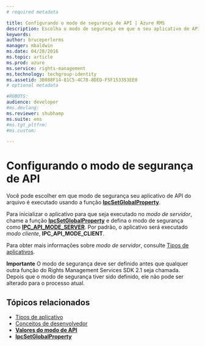 ```yaml
---
# required metadata

title: Configurando o modo de segurança de API | Azure RMS
description: Escolha o modo de segurança em que o seu aplicativo de API de arquivo é executado.
keywords:
author: bruceperlerms
manager: mbaldwin
ms.date: 04/28/2016
ms.topic: article
ms.prod: azure
ms.service: rights-management
ms.technology: techgroup-identity
ms.assetid: 3B088F14-81C5-4C78-8DED-F5F153353EE0
# optional metadata

#ROBOTS:
audience: developer
#ms.devlang:
ms.reviewer: shubhamp
ms.suite: ems
#ms.tgt_pltfrm:
#ms.custom:

---
```


# Configurando o modo de segurança de API

Você pode escolher em que modo de segurança seu aplicativo de API do arquivo é executado usando a função [**IpcSetGlobalProperty**](/rights-management/sdk/2.1/api/win/functions#msipc_ipcsetglobalproperty).

Para inicializar o aplicativo para que seja executado no *modo de servidor*, chame a função [**IpcSetGlobalProperty**](/rights-management/sdk/2.1/api/win/functions#msipc_ipcsetglobalproperty) e defina o modo de segurança como [**IPC\_API\_MODE\_SERVER**](/rights-management/sdk/2.1/api/win/api%20mode%20values#msipc_api_mode_values_IPC_API_MODE_SERVER). Por padrão, o aplicativo será executado *modo cliente*, **IPC\_API\_MODE\_CLIENT**.

Para obter mais informações sobre *modo de servidor*, consulte [Tipos de aplicativos](application-types.md).

**Importante**  O modo de segurança deve ser definido antes que qualquer outra função do Rights Management Services SDK 2.1 seja chamada. Depois que o modo de segurança tiver sido definido, ele não pode ser alterado para o processo atual.

 

## Tópicos relacionados

* [Tipos de aplicativo](application-types.md)
* [Conceitos de desenvolvedor](ad-rms-concepts-nav.md)
* [**Valores do modo de API**](/rights-management/sdk/2.1/api/win/api%20mode%20values#msipc_api_mode_values_IPC_API_MODE_SERVER)
* [**IpcSetGlobalProperty**](/rights-management/sdk/2.1/api/win/functions#msipc_ipcsetglobalproperty)
 

 





<!--HONumber=Apr16_HO4-->


